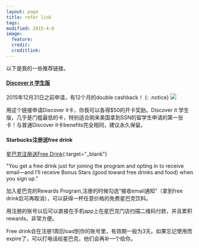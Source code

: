 ```yaml
---
layout: page
title: refer link
tags: 
modified: 2015-4-8
image:
  feature: 
  credit: 
  creditlink: 
---
```

以下是我的一些推荐链接。 

#### [Discover it 学生版](http://bit.ly/1yawBY4)
2015年12月31日之前申请，有12个月的double cashback！
{: .notice}
<a href="http://bit.ly/1yawBY4"><img src="//yinping4256.github.io/images/2015-05-16 01.47.40.png"></a>

用这个链接申请Discover it卡，你我可以各得$50的开卡奖励。Discover it 学生版，几乎是门槛最低的卡，特别适合刚来美国拿到SSN的留学生申请的第一张卡！与普通Discover it卡benefits完全相同，建议永久保留。


#### Starbucks注册送free drink

[星巴克注册送Free Drink](http://refer.starbucks.com/v2/share/6197789948248077068){:target="_blank"}

"You get a free drink just for joining the program and opting in to receive email—and I’ll receive Bonus Stars (good toward free drinks and food) when you sign up."

加入星巴克的Rewards Program,注册的时候勾选“接收email通知”（拿到free drink后可再取消），可以获得一杯任意价格的免费星巴克饮料。

用注册的账号以后可以直接在手机app上在星巴克门店扫描二维码付款，并且累积rewards，非常方便。

Free drink会在注册1周后load到你的账号里，有效期一般为3天。如果忘记使用而expire了，可以打电话给星巴克，他们会再补一个给你。

<!---
#### [United Explorer](https://applynow.chase.com/FlexAppWeb/renderApp.do?PID=CFFD2&SPID=FDJ4&CELL=6RKH&MSC=1516285101&fb_ref=Default)

<a href="https://applynow.chase.com/FlexAppWeb/renderApp.do?PID=CFFD2&SPID=FDJ4&CELL=6RKH&MSC=1516285101&fb_ref=Default"><img src="//yinping4256.github.io/images/2015-05-16 01.37.29.png"></a>

你可以拿到50,000 + 5,000 points 的bonus，每年最好的offer了。用这个链接申请，我可以得到5k点的奖励。建议拿到bonus后再继续持有，等到快交次年年费的时候取消。

#### [Southwest Premier](https://applynow.chase.com/FlexAppWeb/renderApp.do?PID=CFFD2&SPID=FDHN&CELL=6RKD&MSC=1519625990&fb_ref=Default) 
<a href="https://applynow.chase.com/FlexAppWeb/renderApp.do?PID=CFFD2&SPID=FDHN&CELL=6RKD&MSC=1519625990&fb_ref=Default"><img src="//yinping4256.github.io/images/2015-05-16 16.27.33.png"></a>

同样也是每年最高bonus奖励的时候，开卡消费要求是$2000头三个月，可以拿到50,000bonus点数。 首年免年费。 建议拿到bonus后再继续持有，等到快交次年年费的时候取消。

-->